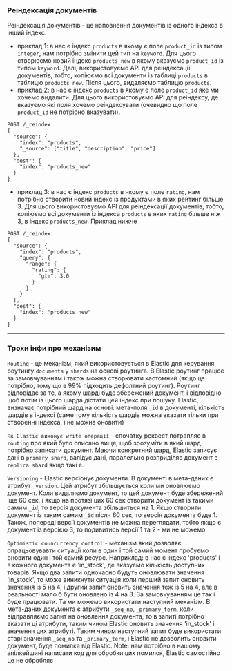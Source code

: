 ### Реіндексація документів

Реіндексація документів - це наповнення документів із одного індекса в інший індекс.

- приклад 1: в нас є індекс `products` в якому є поле `product_id` із типом `integer`, нам потрібно змінити цей тип на `keyword`. Для цього створюємо новий індекс `products_new` в якому вказуємо `product_id` із типом `keyword`. Далі, використовуємо API для реіндексації документів, тобто, копіюємо всі документи із таблиці `products` в таблицю `products_new`. Після цього, видаляємо таблицю `products`.
- приклад 2: в нас є індекс `products` в якому є поле `product_id` яке ми хочемо видалити. Для цього використовуємо API для реіндексу, де вказуємо які поля хочемо реіндексувати (очевидно що поле `product_id` не потрібно вказувати).
```
POST /_reindex
{
  "source": {
    "index": "products",
    "_source": ["title", "description", "price"]
  },
  "dest": {
    "index": "products_new"
  }
}
```
- приклад 3: в нас є індекс `products` в якому є поле `rating`, нам потрібно створити новий індекс із продуктами в яких рейтинг більше 3. Для цього використовуємо API для реіндексації документів, тобто, копіюємо всі документи із індекса `products` в яких `rating` більше ніж 3, в індекс `products_new`. Приклад нижче
```
POST /_reindex
{
  "source": {
    "index": "products",
    "query": {
      "range": {
        "rating": {
          "gte": 3.0
        }
      }
    }
  },
  "dest": {
    "index": "products_new"
  }
}
```

---

### Трохи інфи про механізим

`Routing` - це механізм, який використовується в Elastic для керування роутингу `documents` у `shards` на основі роутинга. В Elastic роутинг працює за замовчуванням і також можна створювати кастомний (якщо це потрібно, тому що в 99% підходить дефолтний роутинг). Роутинг відповідає за те, а якому шарді буде збережений документ, і відповідно щоб потім із цього шарда дістати цей індекс при пошуку. Elastic, визначає потрібний шард на основі: мета-поля `_id` в документі, кількість шардів в індексі (саме тому кількість шардів можна вказати тільки при створенні індекса, і не можна оновити)

`Як Elastic виконує write операції` - спочатку реквест потрапляє в `routing` про який було описано вище, щоб зрозуміти в який шард потрібно записати документ. Маючи конкретний шард, Elastic записує дані в `primary shard`, валідує дані, паралельно розприділяє документ в `replica shard` якщо такі є.

`Versioning` - Elastic версіонує документи. В документі в мета-даних є атрибут `_version`. Цей атрибут збільшується коли ми оновлюємо документ. Коли видаляємо документ, то цей документ буде збережений іще 60 сек, і якщо на протязі цих 60 сек створити документ із такими самим `_id`, то версія документа збільшиться на 1. Якщо створити документ із таким самим `_id` після 60 сек, то версія документа буде 1. Також, попереді версії документів не можна переглядати, тобто якщо є документ із версією 3, то подивитись версії 1 та 2 - ми не можемо.

`Optimistic councurrency control` - механізм який дозволяє опрацьовувавти ситуації коли в один і той самий момент пробуємо оновити один і той самий ресурс. Наприклад: в нас є індекс 'products' і в кожного документа є 'in_stock', де вказуємо кількість доступних товарів. Якщо два запити одночасно будуть оновлювати значення 'in_stock', то може виникнути ситуація коли перший запит оновить значення із 5 на 4, і другий запит оновить значення теж із 5 на 4, але в реальності мало б бути оновлено із 4 на 3. За замовчуванням це так і буде працювати. Та ми можемо використати наступний механізм. В мета-даних документа є атрибути `_seq_no`, `_primary_term`, коли відправляємо запит на оновлення документа, то в запиті потрібно вказати ці атрибути, таким чином Elastic оновить значення 'in_stock' і значення цих атрибуті. Таким чином наступний запит буде використати старі значення `_seq_no` та `_primary_term`, і Elastic не дозволить оновити документ, буде помилка від Elastic. Note: нам потрібно в нашому апілкейшині написати код для обробки цих помилок, Elastic самостійно це не обробляє